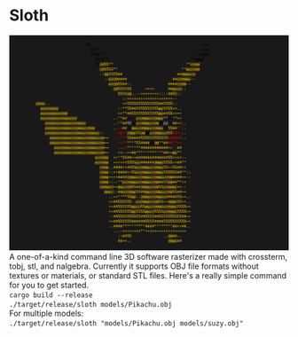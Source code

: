 # Sloth
![](models/demo/pikachu.gif)
A one-of-a-kind command line 3D software rasterizer made with crossterm, tobj, stl, and nalgebra. Currently it 
supports OBJ file formats without textures or materials, or standard STL files. Here's a really simple command for you to get started.    
`cargo build --release`    
`./target/release/sloth models/Pikachu.obj`    
For multiple models:   
`./target/release/sloth "models/Pikachu.obj models/suzy.obj"`   
